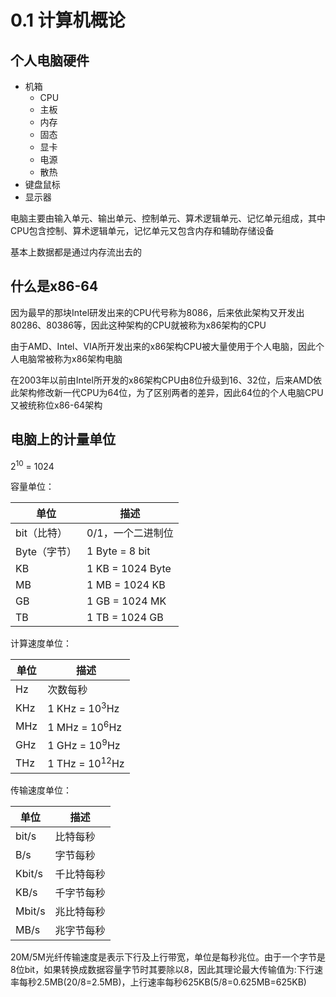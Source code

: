 # 0.1 计算机概论

## 个人电脑硬件

+ 机箱
  + CPU
  + 主板
  + 内存
  + 固态
  + 显卡
  + 电源
  + 散热
+ 键盘鼠标
+ 显示器

电脑主要由输入单元、输出单元、控制单元、算术逻辑单元、记忆单元组成，其中CPU包含控制、算术逻辑单元，记忆单元又包含内存和辅助存储设备

基本上数据都是通过内存流出去的

## 什么是x86-64

因为最早的那块Intel研发出来的CPU代号称为8086，后来依此架构又开发出80286、80386等，因此这种架构的CPU就被称为x86架构的CPU

由于AMD、Intel、VIA所开发出来的x86架构CPU被大量使用于个人电脑，因此个人电脑常被称为x86架构电脑

在2003年以前由Intel所开发的x86架构CPU由8位升级到16、32位，后来AMD依此架构修改新一代CPU为64位，为了区别两者的差异，因此64位的个人电脑CPU又被统称位x86-64架构

## 电脑上的计量单位

2<sup>10</sup> = 1024

容量单位：

|单位|描述|
|-|-|
bit（比特）|0/1，一个二进制位
Byte（字节）| 1 Byte = 8 bit
KB| 1 KB = 1024 Byte
MB| 1 MB = 1024 KB
GB| 1 GB = 1024 MK
TB| 1 TB = 1024 GB

计算速度单位：

|单位|描述|
|-|-|
Hz|次数每秒
KHz|1 KHz = 10<sup>3</sup>Hz
MHz|1 MHz = 10<sup>6</sup>Hz
GHz|1 GHz = 10<sup>9</sup>Hz
THz|1 THz = 10<sup>12</sup>Hz

传输速度单位：

|单位|描述|
|-|-|
bit/s|比特每秒
B/s|字节每秒
Kbit/s|千比特每秒
KB/s|千字节每秒
Mbit/s|兆比特每秒
MB/s|兆字节每秒

20M/5M光纤传输速度是表示下行及上行带宽，单位是每秒兆位。由于一个字节是8位bit，如果转换成数据容量字节时其要除以8，因此其理论最大传输值为:下行速率每秒2.5MB(20/8=2.5MB)，上行速率每秒625KB(5/8=0.625MB=625KB)
